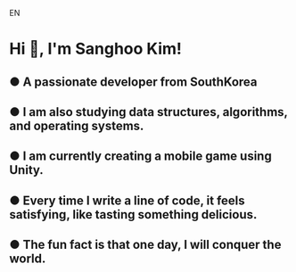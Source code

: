 <h align="left">EN</h>

<h1 align="left">Hi 👋, I'm Sanghoo Kim!</h1>

<h2 align="left"> ● A passionate developer from SouthKorea</h2>

<h2 align="left"> ● I am also studying data structures, algorithms, and operating systems.</h2>

<h2 align="left"> ● I am currently creating a mobile game using Unity.</h2>

<h2 align="left"> ● Every time I write a line of code, it feels satisfying, like tasting something delicious.</h2>

<h2 align="left"> ● The fun fact is that one day, I will conquer the world.</h2>

<p align="left">
